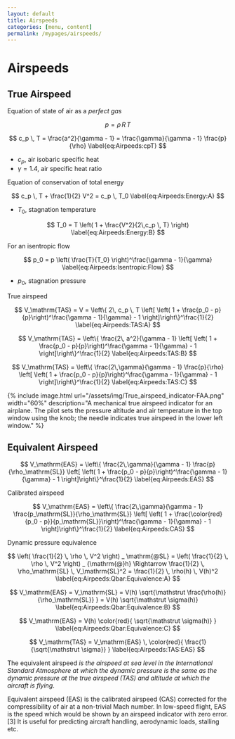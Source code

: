 ```yaml
---
layout: default
title: Airspeeds
categories: [menu, content]
permalink: /mypages/airspeeds/
---
```


# Airspeeds

## True Airspeed

Equation of state of air as a *perfect gas*

$$
p = \rho \, R \, T
\label{eq:Airpeeds:rhoRT}
$$

$$
c_p \, T = \frac{a^2}{\gamma - 1} = \frac{\gamma}{\gamma - 1} \frac{p}{\rho}
\label{eq:Airpeeds:cpT}
$$

- $c_p$, air isobaric specific heat
- $\gamma = 1.4$, air specific heat ratio

Equation of conservation of total energy

$$
 c_p \, T + \frac{1}{2} V^2 = c_p \, T_0
\label{eq:Airpeeds:Energy:A}
$$

- $T_0$, stagnation temperature

$$
 T_0 = T \left( 1 + \frac{V^2}{2\,c_p \, T} \right)
\label{eq:Airpeeds:Energy:B}
$$

For an isentropic flow

$$
 p_0 = p \left( \frac{T}{T_0} \right)^\frac{\gamma - 1}{\gamma}
\label{eq:Airpeeds:Isentropic:Flow}
$$

- $p_0$, stagnation pressure

True airspeed

$$
V_\mathrm{TAS} = V = \left\{ 2\, c_p \, T \left[ \left( 1 + \frac{p_0 - p}{p}\right)^\frac{\gamma - 1}{\gamma} - 1 \right]\right\}^\frac{1}{2}
\label{eq:Airpeeds:TAS:A}
$$

$$
V_\mathrm{TAS} = \left\{ \frac{2\, a^2}{\gamma - 1} \left[ \left( 1 + \frac{p_0 - p}{p}\right)^\frac{\gamma - 1}{\gamma} - 1 \right]\right\}^\frac{1}{2}
\label{eq:Airpeeds:TAS:B}
$$

$$
V_\mathrm{TAS} = \left\{ \frac{2\,\gamma}{\gamma - 1} \frac{p}{\rho} \left[ \left( 1 + \frac{p_0 - p}{p}\right)^\frac{\gamma - 1}{\gamma} - 1 \right]\right\}^\frac{1}{2}
\label{eq:Airpeeds:TAS:C}
$$

{% include image.html
  url="/assets/img/True_airspeed_indicator-FAA.png"
  width="60%"
  description="A mechanical true airspeed indicator for an airplane. The pilot sets the pressure altitude and air temperature in the top window using the knob; the needle indicates true airspeed in the lower left window."
  %}

## Equivalent Airspeed

$$
V_\mathrm{EAS} = \left\{ \frac{2\,\gamma}{\gamma - 1} \frac{p}{\rho_\mathrm{SL}} \left[ \left( 1 + \frac{p_0 - p}{p}\right)^\frac{\gamma - 1}{\gamma} - 1 \right]\right\}^\frac{1}{2}
\label{eq:Airpeeds:EAS}
$$

Calibrated airspeed

$$
V_\mathrm{EAS} = \left\{ \frac{2\,\gamma}{\gamma - 1} \frac{p_\mathrm{SL}}{\rho_\mathrm{SL}} \left[ \left( 1 + \frac{\color{red}{p_0 - p}}{p_\mathrm{SL}}\right)^\frac{\gamma - 1}{\gamma} - 1 \right]\right\}^\frac{1}{2}
\label{eq:Airpeeds:CAS}
$$

Dynamic pressure equivalence

$$
\left( \frac{1}{2} \, \rho \, V^2 \right) _ \mathrm{@SL} = \left( \frac{1}{2} \, \rho \, V^2 \right) _ {\mathrm{@}h} \Rightarrow \frac{1}{2} \, \rho_\mathrm{SL} \, V_\mathrm{SL}^2 = \frac{1}{2} \, \rho(h) \, V(h)^2
\label{eq:Airpeeds:Qbar:Equivalence:A}
$$

$$
V_\mathrm{EAS} = V_\mathrm{SL} = V(h) \sqrt{\mathstrut \frac{\rho(h)}{\rho_\mathrm{SL}} } = V(h) \sqrt{\mathstrut \sigma(h)}
\label{eq:Airpeeds:Qbar:Equivalence:B}
$$

$$
V_\mathrm{EAS} = V(h) \color{red}{ \sqrt{\mathstrut \sigma(h)} }
\label{eq:Airpeeds:Qbar:Equivalence:C}
$$

$$
V_\mathrm{TAS} = V_\mathrm{EAS} \, \color{red}{ \frac{1}{\sqrt{\mathstrut \sigma}} }
\label{eq:Airpeeds:TAS:EAS}
$$

The equivalent airspeed *is the airspeed at sea level in the International Standard Atmosphere at which the dynamic
pressure is the same as the dynamic pressure at the true airspeed (TAS) and altitude at which the aircraft is flying*.

Equivalent airspeed (EAS) is the calibrated airspeed (CAS) corrected for the compressibility of air at a non-trivial
Mach number.
In low-speed flight, EAS is the speed which would be shown by an airspeed indicator with zero error.[3] It is useful for predicting aircraft handling, aerodynamic loads, stalling etc.
